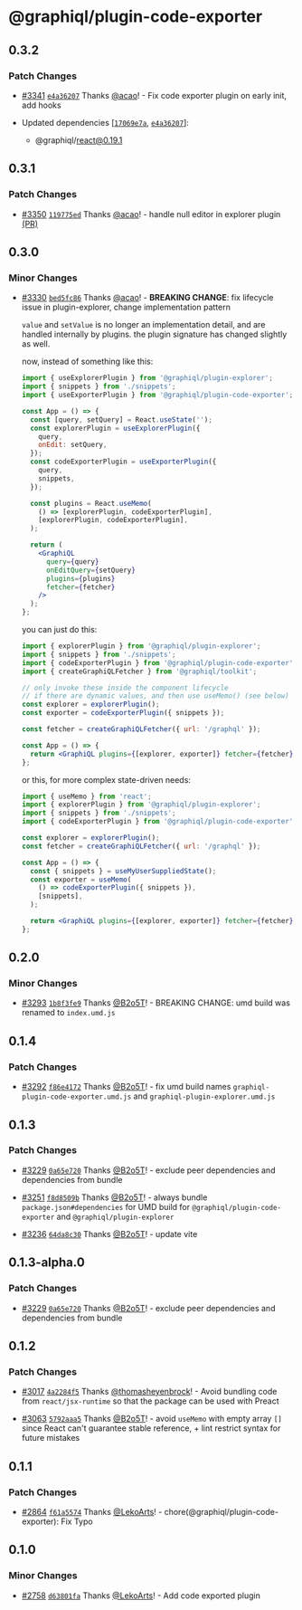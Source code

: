 # @graphiql/plugin-code-exporter

## 0.3.2

### Patch Changes

- [#3341](https://github.com/graphql/graphiql/pull/3341) [`e4a36207`](https://github.com/graphql/graphiql/commit/e4a362071edf1db53f87f271c523ab2f3a5c4717) Thanks [@acao](https://github.com/acao)! - Fix code exporter plugin on early init, add hooks

- Updated dependencies [[`17069e7a`](https://github.com/graphql/graphiql/commit/17069e7a0224dbce3f5523630a898e093f5c47c9), [`e4a36207`](https://github.com/graphql/graphiql/commit/e4a362071edf1db53f87f271c523ab2f3a5c4717)]:
  - @graphiql/react@0.19.1

## 0.3.1

### Patch Changes

- [#3350](https://github.com/graphql/graphiql/pull/3350) [`119775ed`](https://github.com/graphql/graphiql/commit/119775ed191ce075532a6e85cbfeac2364c0ba40) Thanks [@acao](https://github.com/acao)! - handle null editor in explorer plugin [(PR)](https://github.com/graphql/graphiql/pull/3340)

## 0.3.0

### Minor Changes

- [#3330](https://github.com/graphql/graphiql/pull/3330) [`bed5fc86`](https://github.com/graphql/graphiql/commit/bed5fc86173eb0e770f966fa529ee035b97a1349) Thanks [@acao](https://github.com/acao)! - **BREAKING CHANGE**: fix lifecycle issue in plugin-explorer, change implementation pattern

  `value` and `setValue` is no longer an implementation detail, and are handled internally by plugins. the plugin signature has changed slightly as well.

  now, instead of something like this:

  ```jsx
  import { useExplorerPlugin } from '@graphiql/plugin-explorer';
  import { snippets } from './snippets';
  import { useExporterPlugin } from '@graphiql/plugin-code-exporter';

  const App = () => {
    const [query, setQuery] = React.useState('');
    const explorerPlugin = useExplorerPlugin({
      query,
      onEdit: setQuery,
    });
    const codeExporterPlugin = useExporterPlugin({
      query,
      snippets,
    });

    const plugins = React.useMemo(
      () => [explorerPlugin, codeExporterPlugin],
      [explorerPlugin, codeExporterPlugin],
    );

    return (
      <GraphiQL
        query={query}
        onEditQuery={setQuery}
        plugins={plugins}
        fetcher={fetcher}
      />
    );
  };
  ```

  you can just do this:

  ```jsx
  import { explorerPlugin } from '@graphiql/plugin-explorer';
  import { snippets } from './snippets';
  import { codeExporterPlugin } from '@graphiql/plugin-code-exporter';
  import { createGraphiQLFetcher } from '@graphiql/toolkit';

  // only invoke these inside the component lifecycle
  // if there are dynamic values, and then use useMemo() (see below)
  const explorer = explorerPlugin();
  const exporter = codeExporterPlugin({ snippets });

  const fetcher = createGraphiQLFetcher({ url: '/graphql' });

  const App = () => {
    return <GraphiQL plugins={[explorer, exporter]} fetcher={fetcher} />;
  };
  ```

  or this, for more complex state-driven needs:

  ```jsx
  import { useMemo } from 'react';
  import { explorerPlugin } from '@graphiql/plugin-explorer';
  import { snippets } from './snippets';
  import { codeExporterPlugin } from '@graphiql/plugin-code-exporter';

  const explorer = explorerPlugin();
  const fetcher = createGraphiQLFetcher({ url: '/graphql' });

  const App = () => {
    const { snippets } = useMyUserSuppliedState();
    const exporter = useMemo(
      () => codeExporterPlugin({ snippets }),
      [snippets],
    );

    return <GraphiQL plugins={[explorer, exporter]} fetcher={fetcher} />;
  };
  ```

## 0.2.0

### Minor Changes

- [#3293](https://github.com/graphql/graphiql/pull/3293) [`1b8f3fe9`](https://github.com/graphql/graphiql/commit/1b8f3fe9c41697855378ec13a76f1a908fda778a) Thanks [@B2o5T](https://github.com/B2o5T)! - BREAKING CHANGE: umd build was renamed to `index.umd.js`

## 0.1.4

### Patch Changes

- [#3292](https://github.com/graphql/graphiql/pull/3292) [`f86e4172`](https://github.com/graphql/graphiql/commit/f86e41721d4d990535253b579c810bc5e291b40b) Thanks [@B2o5T](https://github.com/B2o5T)! - fix umd build names `graphiql-plugin-code-exporter.umd.js` and `graphiql-plugin-explorer.umd.js`

## 0.1.3

### Patch Changes

- [#3229](https://github.com/graphql/graphiql/pull/3229) [`0a65e720`](https://github.com/graphql/graphiql/commit/0a65e7207b6bc4174896f6acca8a40f45d2fb1b8) Thanks [@B2o5T](https://github.com/B2o5T)! - exclude peer dependencies and dependencies from bundle

- [#3251](https://github.com/graphql/graphiql/pull/3251) [`f8d8509b`](https://github.com/graphql/graphiql/commit/f8d8509b432803eaeb2e53b6b6d4321535e11c1d) Thanks [@B2o5T](https://github.com/B2o5T)! - always bundle `package.json#dependencies` for UMD build for `@graphiql/plugin-code-exporter` and `@graphiql/plugin-explorer`

- [#3236](https://github.com/graphql/graphiql/pull/3236) [`64da8c30`](https://github.com/graphql/graphiql/commit/64da8c3074628bb411eb1c28aa4738843f60910c) Thanks [@B2o5T](https://github.com/B2o5T)! - update vite

## 0.1.3-alpha.0

### Patch Changes

- [#3229](https://github.com/graphql/graphiql/pull/3229) [`0a65e720`](https://github.com/graphql/graphiql/commit/0a65e7207b6bc4174896f6acca8a40f45d2fb1b8) Thanks [@B2o5T](https://github.com/B2o5T)! - exclude peer dependencies and dependencies from bundle

## 0.1.2

### Patch Changes

- [#3017](https://github.com/graphql/graphiql/pull/3017) [`4a2284f5`](https://github.com/graphql/graphiql/commit/4a2284f54809f91d03ba51b9eb4e3ba7b8b7e773) Thanks [@thomasheyenbrock](https://github.com/thomasheyenbrock)! - Avoid bundling code from `react/jsx-runtime` so that the package can be used with Preact

- [#3063](https://github.com/graphql/graphiql/pull/3063) [`5792aaa5`](https://github.com/graphql/graphiql/commit/5792aaa5b26b68dc396f7bfb5dc3defd9331b831) Thanks [@B2o5T](https://github.com/B2o5T)! - avoid `useMemo` with empty array `[]` since React can't guarantee stable reference, + lint restrict syntax for future mistakes

## 0.1.1

### Patch Changes

- [#2864](https://github.com/graphql/graphiql/pull/2864) [`f61a5574`](https://github.com/graphql/graphiql/commit/f61a55747a6ff3a125c54e2bf3512f8f4b8f4c50) Thanks [@LekoArts](https://github.com/LekoArts)! - chore(@graphiql/plugin-code-exporter): Fix Typo

## 0.1.0

### Minor Changes

- [#2758](https://github.com/graphql/graphiql/pull/2758) [`d63801fa`](https://github.com/graphql/graphiql/commit/d63801fad08e840eff7ff26f55694c6d18769466) Thanks [@LekoArts](https://github.com/LekoArts)! - Add code exported plugin

